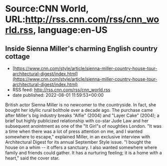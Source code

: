 # Source:CNN World, URL:http://rss.cnn.com/rss/cnn_world.rss, language:en-US

## Inside Sienna Miller's charming English country cottage
 - [https://www.cnn.com/style/article/sienna-miller-country-house-tour-architectural-digest/index.html](https://www.cnn.com/style/article/sienna-miller-country-house-tour-architectural-digest/index.html)
 - RSS feed: http://rss.cnn.com/rss/cnn_world.rss
 - date published: 2022-08-01 11:59:53+00:00

British actor Sienna Miller is no newcomer to the countryside. In fact, she bought her idyllic rural bolthole over a decade ago. The purchase came after Miller's big industry breaks "Alfie" (2004) and "Layer Cake" (2004); a brief but highly publicized relationship with co-star Jude Law and her subsequent anointment as one of the "It Girl"s of noughties London. "It was a time when there was a lot of press attention on me, and I wanted somewhere to escape," explained Miller, in an exclusive interview with Architectural Digest for its annual September Style issue. "I bought the house on a whim -- it offers a sanctuary. I also wanted somewhere where family and friends could gather. It has a nurturing feeling; it is a home with a heart," said the cover star.

